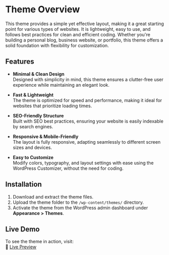 # Theme Overview

This theme provides a simple yet effective layout, making it a great starting point for various types of websites. It is lightweight, easy to use, and follows best practices for clean and efficient coding. Whether you're building a personal blog, business website, or portfolio, this theme offers a solid foundation with flexibility for customization.

## Features

- **Minimal & Clean Design**  
  Designed with simplicity in mind, this theme ensures a clutter-free user experience while maintaining an elegant look.  

- **Fast & Lightweight**  
  The theme is optimized for speed and performance, making it ideal for websites that prioritize loading times.  

- **SEO-Friendly Structure**  
  Built with SEO best practices, ensuring your website is easily indexable by search engines.  

- **Responsive & Mobile-Friendly**  
  The layout is fully responsive, adapting seamlessly to different screen sizes and devices.  

- **Easy to Customize**  
  Modify colors, typography, and layout settings with ease using the WordPress Customizer, without the need for coding.  

## Installation

1. Download and extract the theme files.  
2. Upload the theme folder to the `/wp-content/themes/` directory.  
3. Activate the theme from the WordPress admin dashboard under **Appearance > Themes**.  

## Live Demo  

To see the theme in action, visit:  
🔗 [Live Preview](https://delphini.je-hosting.co.uk/)  
